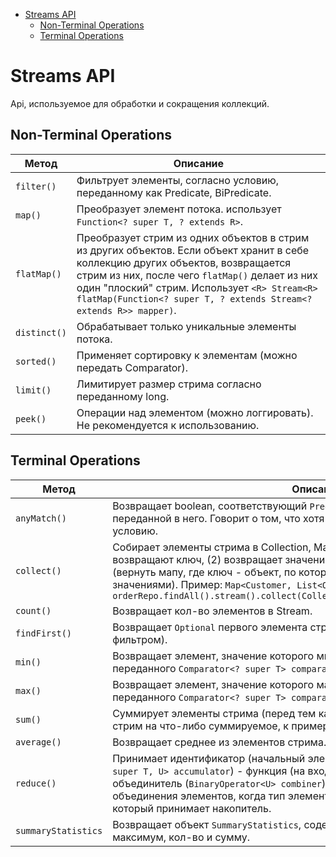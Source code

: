 <!-- TOC -->
* [Streams API](#streams-api)
  * [Non-Terminal Operations](#non-terminal-operations)
  * [Terminal Operations](#terminal-operations)
<!-- TOC -->

# Streams API
Api, используемое для обработки и сокращения коллекций.

## Non-Terminal Operations
| Метод        | Описание                                                                                                                                                                                                                                                                                                  |
|--------------|-----------------------------------------------------------------------------------------------------------------------------------------------------------------------------------------------------------------------------------------------------------------------------------------------------------|
| `filter()`   | Фильтрует элементы, согласно условию, переданному как Predicate, BiPredicate.                                                                                                                                                                                                                             |
| `map()`      | Преобразует элемент потока. использует `Function<? super T, ? extends R>`.                                                                                                                                                                                                                                |
| `flatMap()`  | Преобразует стрим из одних объектов в стрим из других объектов. Если объект хранит в себе коллекцию других объектов, возвращается стрим из них, после чего `flatMap()` делает из них один "плоский" стрим. Использует `<R> Stream<R> flatMap(Function<? super T, ? extends Stream<? extends R>> mapper)`. |
| `distinct()` | Обрабатывает только уникальные элементы потока.                                                                                                                                                                                                                                                           |
| `sorted()`   | Применяет сортировку к элементам (можно передать Comparator).                                                                                                                                                                                                                                             |
| `limit()`    | Лимитирует размер стрима согласно переданному long.                                                                                                                                                                                                                                                       |
| `peek()`     | Операции над элементом (можно логгировать). Не рекомендуется к использованию.                                                                                                                                                                                                                             |

## Terminal Operations
| Метод               | Описание                                                                                                                                                                                                                                                                                                                                                               |
|---------------------|------------------------------------------------------------------------------------------------------------------------------------------------------------------------------------------------------------------------------------------------------------------------------------------------------------------------------------------------------------------------|
| `anyMatch()`        | Возвращает boolean, соответствующий `Predicate<? super T> predicate`, переданной в него. Говорит о том, что хотя бы один объект стрима соответствует условию.                                                                                                                                                                                                          |
| `collect()`         | Собирает элементы стрима в Collection, Map (передаем функции, которые (1) возвращают ключ, (2) возвращает значение). Может сгруппировать элементы (вернуть мапу, где ключ - объект, по которому группируем против листа со значениями). Пример: `Map<Customer, List<Order>> result = orderRepo.findAll().stream().collect(Collectors.groupingBy(Order::getCustomer));` |
| `count()`           | Возвращает кол-во элементов в Stream.                                                                                                                                                                                                                                                                                                                                  |
| `findFirst()`       | Возвращает `Optional` первого элемента стрима (используется в связке с фильтром).                                                                                                                                                                                                                                                                                      |
| `min()`             | Возвращает элемент, значение которого минимально согласно результату переданного `Comparator<? super T> comparator`.                                                                                                                                                                                                                                                   |
| `max()`             | Возвращает элемент, значение которого максимально согласно результату переданного `Comparator<? super T> comparator`.                                                                                                                                                                                                                                                  |
| `sum()`             | Суммирует элементы стрима (перед тем как суммировать, нужно замапить стрим на что-либо суммируемое, к примеру сделать `mapToDouble()`).                                                                                                                                                                                                                                |
| `average()`         | Возвращает среднее из элементов стрима.                                                                                                                                                                                                                                                                                                                                |
| `reduce()`          | Принимает идентификатор (начальный элемент), накопитель (`BiFunction<U, ? super T, U> accumulator`) - функция (на вход - subtotal и следующий элемент), и объединитель (`BinaryOperator<U> combiner`) - функция, служащая для объединения элементов, когда тип элемента стрима не совпадает с типом, который принимает накопитель.                                     |
| `summaryStatistics` | Возвращает объект `SummaryStatistics`, содержащий среднее, минимум, максимум, кол-во и сумму.                                                                                                                                                                                                                                                                          |